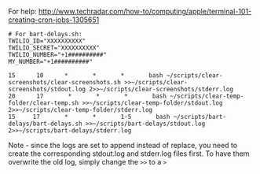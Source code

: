 For help: http://www.techradar.com/how-to/computing/apple/terminal-101-creating-cron-jobs-1305651

```
# For bart-delays.sh:
TWILIO_ID="XXXXXXXXXX"
TWILIO_SECRET="XXXXXXXXXX"
TWILIO_NUMBER="+1##########"
MY_NUMBER="+1##########"

15      10      *       *       *       bash ~/scripts/clear-screenshots/clear-screenshots.sh >>~/scripts/clear-screenshots/stdout.log 2>>~/scripts/clear-screenshots/stderr.log
20      17       *       *       *       bash ~/scripts/clear-temp-folder/clear-temp.sh >>~/scripts/clear-temp-folder/stdout.log 2>>~/scripts/clear-temp-folder/stderr.log
15     17       *       *       1-5       bash ~/scripts/bart-delays/bart-delays.sh >>~/scripts/bart-delays/stdout.log 2>>~/scripts/bart-delays/stderr.log
```
Note - since the logs are set to append instead of replace, you need to create the corresponding stdout.log and stderr.log files first. To have them overwrite the old log, simply change the `>>` to a `>`
